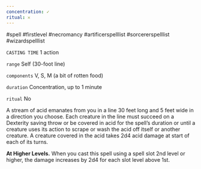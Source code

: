 ```yaml
---
concentration: ✓
ritual: 𐄂
---
```

#spell #firstlevel #necromancy #artificerspelllist #sorcererspelllist #wizardspelllist

`CASTING TIME`
1 action

`range`
Self (30-foot line)

`components`
V, S, M (a bit of rotten food)

`duration`
Concentration, up to 1 minute

`ritual`
No

A stream of acid emanates from you in a line 30 feet long and 5 feet wide in a direction you choose. Each creature in the line must succeed on a Dexterity saving throw or be covered in acid for the spell’s duration or until a creature uses its action to scrape or wash the acid off itself or another creature. A creature covered in the acid takes 2d4 acid damage at start of each of its turns.

**At Higher Levels.** When you cast this spell using a spell slot 2nd level or higher, the damage increases by 2d4 for each slot level above 1st.
